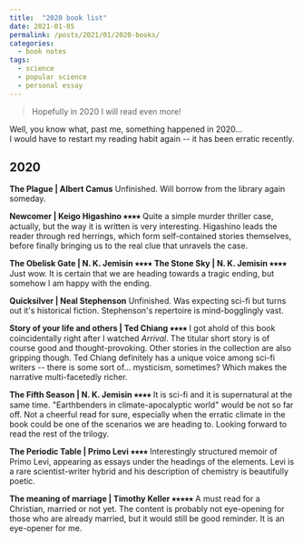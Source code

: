 ```yaml
---
title:  "2020 book list"
date: 2021-01-05
permalink: /posts/2021/01/2020-books/
categories: 
  - book notes
tags:
  - science
  - popular science
  - personal essay
---
```


>Hopefully in 2020 I will read even more!  

Well, you know what, past me, something happened in 2020...  
I would have to restart my reading habit again -- it has been erratic recently.

## 2020  
**The Plague \| Albert Camus**
Unfinished. Will borrow from the library again someday.

**Newcomer \| Keigo Higashino ⭑⭑⭑⭑**
Quite a simple murder thriller case, actually, but the way it is written is very interesting. Higashino leads the reader through red herrings, which form self-contained stories themselves, before finally bringing us to the real clue that unravels the case.

**The Obelisk Gate \| N. K. Jemisin ⭑⭑⭑⭑**
**The Stone Sky \| N. K. Jemisin ⭑⭑⭑⭑**
Just wow. It is certain that we are heading towards a tragic ending, but somehow I am happy with the ending.

**Quicksilver \| Neal Stephenson**
Unfinished. Was expecting sci-fi but turns out it's historical fiction. Stephenson's repertoire is mind-bogglingly vast.

**Story of your life and others \| Ted Chiang ⭑⭑⭑⭑**
I got ahold of this book coincidentally right after I watched _Arrival_. The titular short story is of course good and thought-provoking. Other stories in the collection are also gripping though. Ted Chiang definitely has a unique voice among sci-fi writers -- there is some sort of... mysticism, sometimes? Which makes the narrative multi-facetedly richer.

**The Fifth Season \| N. K. Jemisin ⭑⭑⭑⭑**
It is sci-fi and it is supernatural at the same time. "Earthbenders in climate-apocalyptic world" would be not so far off. Not a cheerful read for sure, especially when the erratic climate in the book could be one of the scenarios we are heading to. Looking forward to read the rest of the trilogy.

**The Periodic Table \| Primo Levi ⭑⭑⭑⭑**
Interestingly structured memoir of Primo Levi, appearing as essays under the headings of the elements. Levi is a rare scientist-writer hybrid and his description of chemistry is beautifully poetic.

**The meaning of marriage \| Timothy Keller ⭑⭑⭑⭑⭑**
A must read for a Christian, married or not yet. The content is probably not eye-opening for those who are already married, but it would still be good reminder. It is an eye-opener for me.
